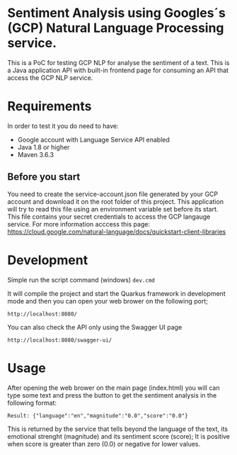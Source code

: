 # Sentiment Analysis using Googles´s (GCP) Natural Language Processing service.

This is a PoC for testing GCP NLP for analyse the sentiment of a text. This is a Java application API with built-in frontend page
for consuming an API that access the GCP NLP service.

# Requirements
In order to test it you do need to have:

- Google account with Language Service API enabled
- Java 1.8 or higher
- Maven 3.6.3

## Before you start
You need to create the service-account.json file generated by your GCP account and download it on the root folder of this project. This application will try to read this file using an environment variable set before its start. This file contains your secret credentials to
access the GCP langauge service. 
For more information acccess this page: https://cloud.google.com/natural-language/docs/quickstart-client-libraries

# Development
Simple run the script command (windows)
`dev.cmd`

It will compile the project and start the Quarkus framework in development mode and then you can
open your web brower on the following port;

`http://localhost:8080/`

You can also check the API only using the Swagger UI page

`http://localhost:8080/swagger-ui/`


# Usage
After opening the web brower on the main page (index.html) you will can type some
text and press the button to get the sentiment analysis in the following format:

`Result: {"language":"en","magnitude":"0.0","score":"0.0"}`

This is returned by the service that tells beyond the language of the text, its emotional strenght (magnitude) and 
its sentiment score (score); It is positive when score is greater than zero (0.0) or negative for lower values. 